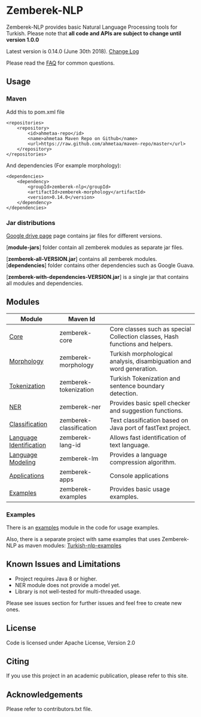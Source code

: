 Zemberek-NLP
============

Zemberek-NLP provides basic Natural Language Processing tools for Turkish.
Please note that **all code and APIs are subject to change until version 1.0.0**

Latest version is 0.14.0 (June 30th 2018). [Change Log](CHANGELOG.md)

Please read the [FAQ](https://github.com/ahmetaa/zemberek-nlp/wiki/FAQ) for common questions.

## Usage

### Maven

Add this to pom.xml file

    <repositories>
        <repository>
            <id>ahmetaa-repo</id>
            <name>ahmetaa Maven Repo on Github</name>
            <url>https://raw.github.com/ahmetaa/maven-repo/master</url>
        </repository>
    </repositories>

And dependencies (For example morphology):

    <dependencies>
        <dependency>
            <groupId>zemberek-nlp</groupId>
            <artifactId>zemberek-morphology</artifactId>
            <version>0.14.0</version>
        </dependency>
    </dependencies>

### Jar distributions

[Google drive page](https://drive.google.com/#folders/0B9TrB39LQKZWSjNKdVcwWUxxUm8) page 
contains jar files for different versions. 

[**module-jars**] folder contain all zemberek modules as separate jar files. 

[**zemberek-all-VERSION.jar**] contains all zemberek modules. [**dependencies**] folder contains other dependencies such as Google Guava.

[**zemberek-with-dependencies-VERSION.jar**] is a single jar that contains all modules and dependencies.

## Modules

|  Module    | Maven Id |         |
|------------|----------|---------|
| [Core](core)                    | zemberek-core           | Core classes such as special Collection classes, Hash functions and helpers. |
| [Morphology](morphology)        | zemberek-morphology     | Turkish morphological analysis, disambiguation and word generation. |
| [Tokenization](tokenization)    | zemberek-tokenization   | Turkish Tokenization and sentence boundary detection. |
| [NER](ner)                      | zemberek-ner            | Provides basic spell checker and suggestion functions. |
| [Classification](classification)| zemberek-classification | Text classification based on Java port of fastText project. |
| [Language Identification](lang-id)| zemberek-lang-id      | Allows fast identification of text language. |
| [Language Modeling](lm)         | zemberek-lm             | Provides a language compression algorithm. |
| [Applications](apps)            | zemberek-apps           | Console applications |
| [Examples](examples)            | zemberek-examples       | Provides basic usage examples. |

### Examples

There is an [examples](examples) module in the code for usage examples.

Also, there is a separate project with same examples that uses Zemberek-NLP as maven modules: 
[Turkish-nlp-examples](https://github.com/ahmetaa/turkish-nlp-examples)

## Known Issues and Limitations
- Project requires Java 8 or higher.
- NER module does not provide a model yet.
- Library is not well-tested for multi-threaded usage.

Please see issues section for further issues and feel free to create new ones.

## License
Code is licensed under Apache License, Version 2.0

## Citing

If you use this project in an academic publication, please refer to this site.

## Acknowledgements
Please refer to contributors.txt file.
